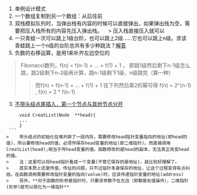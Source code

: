 

1. 单例设计模式
2. 一个数组复制到另一个数组：从后往前
3. 双栈模拟队列时，当弹出栈有内容的时候可以直接弹出，如果弹出栈为空，需要把压入栈所有的内容先压入弹出栈。
    > 压入栈直接压入就可以
4. 一只青蛙一次可以跳上1级台阶，也可以跳上2级……它也可以跳上n级。求该青蛙跳上一个n级的台阶总共有多少种跳法？[解答](https://segmentfault.com/q/1010000003797424/a-1020000003797605)
5. 负数的右移运算，是用1来补齐左边空位的
     
> Fibonacci数列，f(n) = f(n-1) + ... + f(1) + 1 ， 即跳1级然后剩下n-1级怎么跳，跳2级剩下n-2级再计算，跳n-1级剩下1级，n级跳完（算一种）
>> 而f(n) = f(n-1) + ... + f(1) + 1 往下列然后乘2的幂可得 f(n) = 2^(n-1) , f(n) = 2 * f(n-1)



3. [不带头结点尾插入，第一个节点与其他节点分开](http://blog.csdn.net/xlf13872135090/article/details/8857632)
  ```
       void CreatList(Node  **head){      
       ...
       }
  ```
>    带头结点的初始化在堆开辟了一段内存，需要修改head指针变量指向的地址(即head的值)，所以要修改head的值，必须传保存head变量的地址(即二维指针)。而直接调用CreatList(head);相当于传head变量的值，函数修改的是head的副本，无法真正改变head的值。 
>    注：这里可以将head指针看成一个变量(不管它保存的是地址)，就比较好理解了。
>    其实本质上还是传值，传址的问题，只不过指针本身保存的地址，让这个过程变得有点纠结。在函数调用需要修改指针变量的指向(value)时，应该传递指针变量的地址(address)
>    另外，**对于函数的形参是指针时，只要该参数不在左边（即都是右值操作），二维指针(形参)就可以简化为一维指针** 


